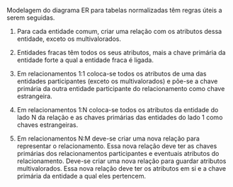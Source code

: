 Modelagem do diagrama ER para tabelas normalizadas têm regras úteis a serem seguidas. 

1. Para cada entidade comum, criar uma relação com os atributos dessa entidade, exceto os multivalorados. 

2. Entidades fracas têm todos os seus atributos, mais a chave primária da entidade forte a qual a entidade fraca é ligada. 

3. Em relacionamentos 1:1 coloca-se todos os atributos de uma das entidades participantes (exceto os multivalorados) e põe-se a chave primária da outra entidade participante do relacionamento como chave estrangeira. 

4. Em relacionamentos 1:N coloca-se todos os atributos da entidade do lado N da relação e as chaves primárias das entidades do lado 1 como chaves estrangeiras. 

5. Em relacionamentos N:M deve-se criar uma nova relação para representar o relacionamento. Essa nova relação deve ter as chaves primárias dos relacionamentos participantes e eventuais atributos do relacionamento. Deve-se criar uma nova relação para guardar atributos multivalorados. Essa nova relação deve ter os atributos em si e a chave primária da entidade a qual eles pertencem. 
